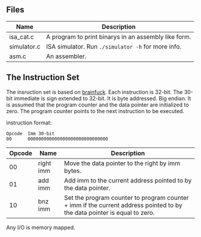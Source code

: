 ## Files
| Name        | Description                                          |
|-------------|------------------------------------------------------|
| isa_cat.c   | A program to print binarys in an assembly like form. |
| simulator.c | ISA simulator. Run `./simulator -h` for more info.   |
| asm.c       | An assembler.                                        |


## The Instruction Set
The insruction set is based on [brainfuck](https://esolangs.org/wiki/Brainfuck).
Each instruction is 32-bit. The 30-bit immediate is sign extended to 32-bit.
It is byte addressed. Big endian. It is assumed that the program counter and
the data pointer are initialized to zero. The program counter points to the next
instruction to be executed.

instruction format:<br>
```
Opcode  Imm 30-bit
00      000000000000000000000000000000
```

| Opcode |  Name       |  Description                                                                      |
|--------|-------------|-----------------------------------------------------------------------------------|
| 00     |  right imm  |  Move the data pointer to the right by imm bytes.                                 |
| 01     |  add   imm  |  Add imm to the current address pointed to by the data pointer.                   |
| 10     |  bnz   imm  |  Set the program counter to program counter + imm if the current address pointed to by the data pointer is equal to zero. |

Any I/O is memory mapped.
